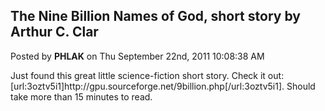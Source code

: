 ## The Nine Billion Names of God, short story by Arthur C. Clar
Posted by **PHLAK** on Thu September 22nd, 2011 10:08:38 AM

Just found this great little science-fiction short story.  Check it out: [url:3oztv5i1]http&#58;//gpu&#46;sourceforge&#46;net/9billion&#46;php[/url:3oztv5i1].  Should take more than 15 minutes to read.
